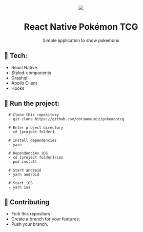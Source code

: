 <p align="center">
  <img src="https://pokemontcg.io/static/media/pokemon-minimalist.30bc8a16.png">
</p>
<h1 align=center>React Native Pokémon TCG</h1>
<p align="center">Simple application to show pokemons</p>

## :rocket: Tech:
- React Native
- Styled-components
- Graphql
- Apollo Client
- Hooks

## :rocket: Run the project:
```shell
  # Clone this repository
  - git clone https://github.com/obrunomuniz/pokemontcg
  
  # Enter project directory
  - cd [project folder]
  
  # Install dependencies
  - yarn
  
  # Dependencies iOS
  - cd [project folder]/ios
  - pod install
  
  # Start android
  - yarn android
  
  # Start iOS
  - yarn ios
```

## :rocket: Contributing
- Fork this repository;
- Create a branch for your features;
- Push your branch.
